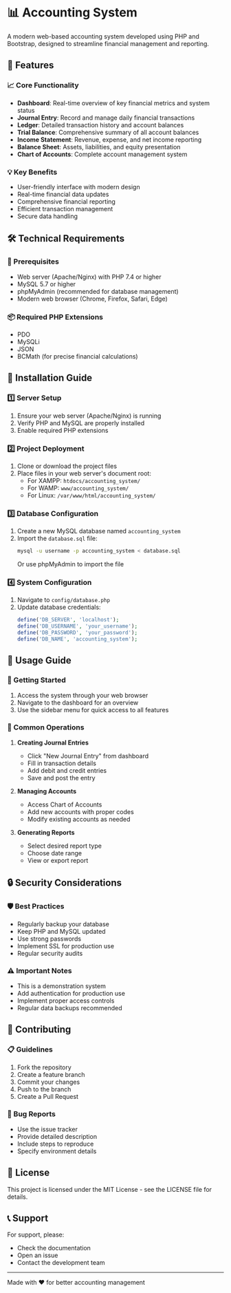 # 📊 Accounting System

A modern web-based accounting system developed using PHP and Bootstrap, designed to streamline financial management and reporting.

## 🚀 Features

### 📈 Core Functionality
- **Dashboard**: Real-time overview of key financial metrics and system status
- **Journal Entry**: Record and manage daily financial transactions
- **Ledger**: Detailed transaction history and account balances
- **Trial Balance**: Comprehensive summary of all account balances
- **Income Statement**: Revenue, expense, and net income reporting
- **Balance Sheet**: Assets, liabilities, and equity presentation
- **Chart of Accounts**: Complete account management system

### 💡 Key Benefits
- User-friendly interface with modern design
- Real-time financial data updates
- Comprehensive financial reporting
- Efficient transaction management
- Secure data handling

## 🛠️ Technical Requirements

### 🔧 Prerequisites
- Web server (Apache/Nginx) with PHP 7.4 or higher
- MySQL 5.7 or higher
- phpMyAdmin (recommended for database management)
- Modern web browser (Chrome, Firefox, Safari, Edge)

### 📦 Required PHP Extensions
- PDO
- MySQLi
- JSON
- BCMath (for precise financial calculations)

## 🚀 Installation Guide

### 1️⃣ Server Setup
1. Ensure your web server (Apache/Nginx) is running
2. Verify PHP and MySQL are properly installed
3. Enable required PHP extensions

### 2️⃣ Project Deployment
1. Clone or download the project files
2. Place files in your web server's document root:
   - For XAMPP: `htdocs/accounting_system/`
   - For WAMP: `www/accounting_system/`
   - For Linux: `/var/www/html/accounting_system/`

### 3️⃣ Database Configuration
1. Create a new MySQL database named `accounting_system`
2. Import the `database.sql` file:
   ```bash
   mysql -u username -p accounting_system < database.sql
   ```
   Or use phpMyAdmin to import the file

### 4️⃣ System Configuration
1. Navigate to `config/database.php`
2. Update database credentials:
   ```php
   define('DB_SERVER', 'localhost');
   define('DB_USERNAME', 'your_username');
   define('DB_PASSWORD', 'your_password');
   define('DB_NAME', 'accounting_system');
   ```

## 📱 Usage Guide

### 🔑 Getting Started
1. Access the system through your web browser
2. Navigate to the dashboard for an overview
3. Use the sidebar menu for quick access to all features

### 📝 Common Operations
1. **Creating Journal Entries**
   - Click "New Journal Entry" from dashboard
   - Fill in transaction details
   - Add debit and credit entries
   - Save and post the entry

2. **Managing Accounts**
   - Access Chart of Accounts
   - Add new accounts with proper codes
   - Modify existing accounts as needed

3. **Generating Reports**
   - Select desired report type
   - Choose date range
   - View or export report

## 🔒 Security Considerations

### 🛡️ Best Practices
- Regularly backup your database
- Keep PHP and MySQL updated
- Use strong passwords
- Implement SSL for production use
- Regular security audits

### ⚠️ Important Notes
- This is a demonstration system
- Add authentication for production use
- Implement proper access controls
- Regular data backups recommended

## 🤝 Contributing

### 📋 Guidelines
1. Fork the repository
2. Create a feature branch
3. Commit your changes
4. Push to the branch
5. Create a Pull Request

### 🐛 Bug Reports
- Use the issue tracker
- Provide detailed description
- Include steps to reproduce
- Specify environment details

## 📄 License

This project is licensed under the MIT License - see the LICENSE file for details.

## 📞 Support

For support, please:
- Check the documentation
- Open an issue
- Contact the development team

---

Made with ❤️ for better accounting management 